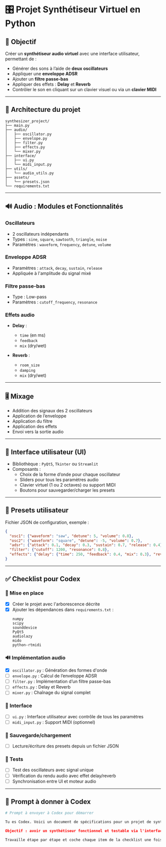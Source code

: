 
# 🎛️ Projet Synthétiseur Virtuel en Python

## 🧭 Objectif

Créer un **synthétiseur audio virtuel** avec une interface utilisateur, permettant de :

- Générer des sons à l’aide de **deux oscillateurs**
- Appliquer une **enveloppe ADSR**
- Ajouter un **filtre passe-bas**
- Appliquer des effets : **Delay** et **Reverb**
- Contrôler le son en cliquant sur un clavier visuel ou via un **clavier MIDI**

---

## 🧱 Architecture du projet

```
synthesizer_project/
├── main.py
├── audio/
│   ├── oscillator.py
│   ├── envelope.py
│   ├── filter.py
│   ├── effects.py
│   └── mixer.py
├── interface/
│   ├── ui.py
│   └── midi_input.py
├── utils/
│   └── audio_utils.py
├── assets/
│   └── presets.json
└── requirements.txt
```

---

## 🔊 Audio : Modules et Fonctionnalités

### Oscillateurs

- 2 oscillateurs indépendants
- Types : `sine`, `square`, `sawtooth`, `triangle`, `noise`
- Paramètres : `waveform`, `frequency`, `detune`, `volume`

### Enveloppe ADSR

- Paramètres : `attack`, `decay`, `sustain`, `release`
- Appliquée à l'amplitude du signal mixé

### Filtre passe-bas

- Type : Low-pass
- Paramètres : `cutoff_frequency`, `resonance`

### Effets audio

- **Delay** :
  - `time` (en ms)
  - `feedback`
  - `mix` (dry/wet)

- **Reverb** :
  - `room_size`
  - `damping`
  - `mix` (dry/wet)

---

## 🎚️ Mixage

- Addition des signaux des 2 oscillateurs
- Application de l’enveloppe
- Application du filtre
- Application des effets
- Envoi vers la sortie audio

---

## 🎹 Interface utilisateur (UI)

- Bibliothèque : `PyQt5`, `Tkinter` ou `Streamlit`
- Composants :
  - Choix de la forme d’onde pour chaque oscillateur
  - Sliders pour tous les paramètres audio
  - Clavier virtuel (1 ou 2 octaves) ou support MIDI
  - Boutons pour sauvegarder/charger les presets

---

## 💾 Presets utilisateur

Fichier JSON de configuration, exemple :

```json
{
  "osc1": {"waveform": "saw", "detune": 5, "volume": 0.8},
  "osc2": {"waveform": "square", "detune": -5, "volume": 0.7},
  "adsr": {"attack": 0.1, "decay": 0.3, "sustain": 0.7, "release": 0.4},
  "filter": {"cutoff": 1200, "resonance": 0.8},
  "effects": {"delay": {"time": 250, "feedback": 0.4, "mix": 0.3}, "reverb": {"room_size": 0.5, "mix": 0.3}}
}
```

---

## ✅ Checklist pour Codex

### 🔧 Mise en place

- [x] Créer le projet avec l'arborescence décrite
- [x] Ajouter les dépendances dans `requirements.txt` :
  ```
  numpy
  scipy
  sounddevice
  PyQt5
  audiolazy
  mido
  python-rtmidi
  ```

### 🔊 Implémentation audio

- [x] `oscillator.py` : Génération des formes d'onde
- [ ] `envelope.py` : Calcul de l’enveloppe ADSR
- [ ] `filter.py` : Implémentation d’un filtre passe-bas
- [ ] `effects.py` : Delay et Reverb
- [ ] `mixer.py` : Chaînage du signal complet

### 🎹 Interface

- [ ] `ui.py` : Interface utilisateur avec contrôle de tous les paramètres
- [ ] `midi_input.py` : Support MIDI (optionnel)

### 💾 Sauvegarde/chargement

- [ ] Lecture/écriture des presets depuis un fichier JSON

### 🧪 Tests

- [ ] Test des oscillateurs avec signal unique
- [ ] Vérification du rendu audio avec effet delay/reverb
- [ ] Synchronisation entre UI et moteur audio

---

## 🧠 Prompt à donner à Codex

```python
# Prompt à envoyer à Codex pour démarrer

Tu es Codex. Voici un document de spécifications pour un projet de synthétiseur audio en Python avec interface. Il est structuré par modules, avec une architecture claire et une checklist à suivre. Lis le document `synth_description.md` dans le repo, puis commence à créer les fichiers un par un à partir de la checklist. Commence par `oscillator.py` dans le dossier `audio/`. Tu créeras ensuite `envelope.py`, `filter.py`, etc., en suivant l'ordre de la checklist.

Objectif : avoir un synthétiseur fonctionnel et testable via l'interface définie dans `ui.py`. Utilise `numpy`, `sounddevice`, `PyQt5` et `scipy`.

Travaille étape par étape et coche chaque item de la checklist une fois terminé. Si un module dépend d’un autre, génère d’abord le module parent.
```
